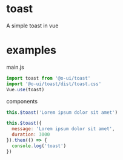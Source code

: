 # toast
A simple toast in vue

# examples

main.js
```javascript
import toast from '@o-ui/toast'
import '@o-ui/toast/dist/toast.css'
Vue.use(toast)
```

components
```javascript
this.$toast('Lorem ipsum dolor sit amet')

this.$toast({
  message: 'Lorem ipsum dolor sit amet',
  duration: 3000
}).then(() => {
  console.log('toast')
})
```

